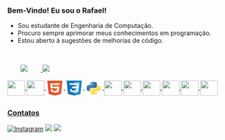 ### Bem-Vindo! Eu sou o Rafael!

- Sou estudante de Engenharia de Computação.
- Procuro sempre aprimorar meus conhecimentos em programação.
- Estou aberto à sugestões de melhorias de código.
##
<br>
<div>
  <a href="https://github.com/Guiliard">
  <img height="175cm" src="https://github-readme-stats.vercel.app/api?username=Guiliard&show_icons=true&theme=radical&include_all_commits=true&count_private=false"/ hspace=30>
  <img height="175cm" src="https://github-readme-stats.vercel.app/api/top-langs/?username=Guiliard&layout=compact&langs_count=7&theme=radical"/>
</div>
  
  <div style="display: inline_block"><br>
  <img align="center" height="35" width="40" src="https://cdn.jsdelivr.net/gh/devicons/devicon/icons/c/c-original.svg">
  <img align="center" height="35" width="40" src="https://cdn.jsdelivr.net/gh/devicons/devicon/icons/cplusplus/cplusplus-original.svg">
  <img align="center" height="35" width="40" src="https://raw.githubusercontent.com/devicons/devicon/master/icons/html5/html5-original.svg">
  <img align="center" height="35" width="40" src="https://raw.githubusercontent.com/devicons/devicon/master/icons/css3/css3-original.svg">
  <img align="center" height="35" width="40" src="https://raw.githubusercontent.com/devicons/devicon/master/icons/python/python-original.svg">
  <img align="center" height="35" width="40" src="https://cdn.jsdelivr.net/gh/devicons/devicon/icons/typescript/typescript-original.svg">
  <img align="center" height="35" width="40" src="https://cdn.jsdelivr.net/gh/devicons/devicon/icons/rust/rust-plain.svg">
  <img align="center" height="35" width="40" src="https://cdn.jsdelivr.net/gh/devicons/devicon/icons/nodejs/nodejs-original.svg">
  <img align="center" height="35" width="40" src="https://cdn.jsdelivr.net/gh/devicons/devicon/icons/docker/docker-plain-wordmark.svg">
  <img align="center" height="35" width="40" src="https://cdn.jsdelivr.net/gh/devicons/devicon/icons/git/git-original-wordmark.svg">   
  <img align="center" height="35" width="40" src="https://cdn.jsdelivr.net/gh/devicons/devicon/icons/vscode/vscode-original.svg">   
  </div>   
  
  ##
  ### Contatos
[![Instagram](https://img.shields.io/badge/Instagram-E4405F?style=for-the-badge&logo=instagram&logoColor=white)](https://www.instagram.com/rafael_moreira.c)
<a href = "mailto:camposrafa806@gmail.com"><img src="https://img.shields.io/badge/-Gmail-%23333?style=for-the-badge&logo=gmail&logoColor=white" target="_blank"></a>
<a href="https://www.linkedin.com/in/rafael-moreirac/" target="_blank"><img src="https://img.shields.io/badge/-LinkedIn-%230077B5?style=for-the-badge&logo=linkedin&logoColor=white" target="_blank"></a> 
